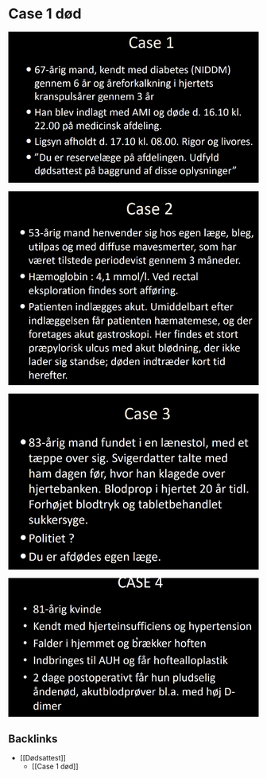 # Case 1 død
![](BearImages/82A821EE-269A-422C-AAB5-E8F995310A92-51703-00005F44BCF29574/9EA13B88-37B0-4DA2-B01D-FF4653460CD2.png)


![](BearImages/F40534C9-91F5-4FB8-AE54-ECFF59A17C73-51703-000060672E1D4466/8451E53F-A379-4EED-8FF7-1FC8792EAB4E.png)


![](BearImages/071398CA-0C84-4FAE-A3DB-B4EAD021024B-51703-0000616D3E4B9C12/E44CB07E-F2CA-45A0-8754-4C73113D8B67.png)


![](BearImages/F13662CD-7E84-4064-86D6-15F39060FB91-51703-000062692EC6AEAD/E65D84DF-49A0-45D1-99DC-035567EFB9C9.png)

## Backlinks
* [[Dødsattest]]
	* [[Case 1 død]]

<!-- {BearID:98DAE304-C070-4079-B39C-899756277CB7-51703-00005F3EADCDF44C} -->
